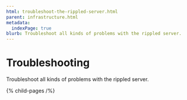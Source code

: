 ```yaml
---
html: troubleshoot-the-rippled-server.html
parent: infrastructure.html
metadata:
  indexPage: true
blurb: Troubleshoot all kinds of problems with the rippled server.
---
```

# Troubleshooting

Troubleshoot all kinds of problems with the rippled server.


{% child-pages /%}
